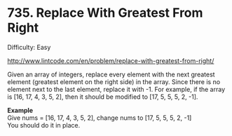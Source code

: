# 735. Replace With Greatest From Right

Difficulty: Easy

http://www.lintcode.com/en/problem/replace-with-greatest-from-right/

Given an array of integers, replace every element with the next greatest element (greatest element on the right side) in the array. Since there is no element next to the last element, replace it with -1. For example, if the array is [16, 17, 4, 3, 5, 2], then it should be modified to [17, 5, 5, 5, 2, -1].

**Example**  
Give nums = [16, 17, 4, 3, 5, 2], change nums to [17, 5, 5, 5, 2, -1]  
You should do it in place.
